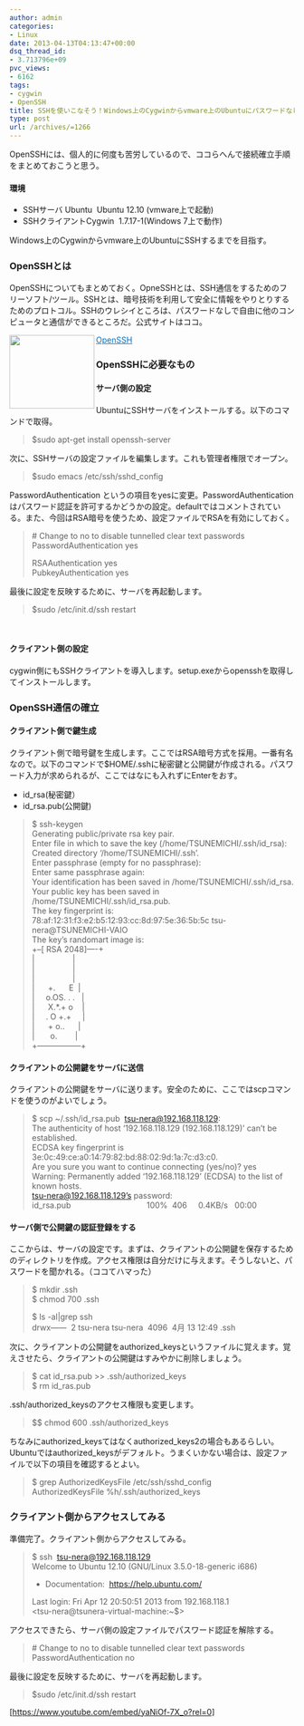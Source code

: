 ```yaml
---
author: admin
categories:
- Linux
date: 2013-04-13T04:13:47+00:00
dsq_thread_id:
- 3.713796e+09
pvc_views:
- 6162
tags:
- cygwin
- OpenSSH
title: SSHを使いこなそう！Windows上のCygwinからvmware上のUbuntuにパスワードなしでSSH通信するまでのまとめ
type: post
url: /archives/=1266
---
```


OpenSSHには、個人的に何度も苦労しているので、ココらへんで接続確立手順をまとめておこうと思う。

#### 環境

  * SSHサーバ Ubuntu&#160; Ubuntu 12.10 (vmware上で起動) 
  * SSHクライアントCygwin&#160; 1.7.17-1(Windows 7上で動作) 

Windows上のCygwinからvmware上のUbuntuにSSHするまでを目指す。

### OpenSSHとは

OpenSSHについてもまとめておく。OpneSSHとは、SSH通信をするためのフリーソフト/ツール。SSHとは、暗号技術を利用して安全に情報をやりとりするためのプロトコル。SSHのウレシイところは、パスワードなしで自由に他のコンピュータと通信ができるところだ。公式サイトはココ。

<a href="https://www.openssh.org/" target="_blank"><img class="alignleft" border="0" alt="" align="left" src="https://capture.heartrails.com/150x130/shadow?https://www.openssh.org/" width="150" height="130" /></a> <a style="color: #0070c5" href="https://www.openssh.org/" target="_blank">OpenSSH</a>    <img border="0" alt="" src="https://b.hatena.ne.jp/entry/image/https://www.openssh.org/" />

### OpenSSHに必要なもの

#### サーバ側の設定

UbuntuにSSHサーバをインストールする。以下のコマンドで取得。

> $sudo apt-get install openssh-server

次に、SSHサーバの設定ファイルを編集します。これも管理者権限でオープン。

> $sudo emacs /etc/ssh/sshd_config 

PasswordAuthentication というの項目をyesに変更。PasswordAuthenticationはパスワード認証を許可するかどうかの設定。defaultではコメントされている。また、今回はRSA暗号を使うため、設定ファイルでRSAを有効にしておく。

> \# Change to no to disable tunnelled clear text passwords   
> PasswordAuthentication yes
> 
> RSAAuthentication yes   
> PubkeyAuthentication yes

最後に設定を反映するために、サーバを再起動します。

> $sudo /etc/init.d/ssh restart

&#160;

#### クライアント側の設定

cygwin側にもSSHクライアントを導入します。setup.exeからopensshを取得してインストールします。

### OpenSSH通信の確立

#### クライアント側で鍵生成

クライアント側で暗号鍵を生成します。ここではRSA暗号方式を採用。一番有名なので。以下のコマンドで$HOME/.sshに秘密鍵と公開鍵が作成される。パスワード入力が求められるが、ここではなにも入れずにEnterをおす。

  * id_rsa(秘密鍵） 
  * id_rsa.pub(公開鍵) 

> $ ssh-keygen   
> Generating public/private rsa key pair.   
> Enter file in which to save the key (/home/TSUNEMICHI/.ssh/id_rsa):   
> Created directory &#8216;/home/TSUNEMICHI/.ssh&#8217;.   
> Enter passphrase (empty for no passphrase):   
> Enter same passphrase again:   
> Your identification has been saved in /home/TSUNEMICHI/.ssh/id_rsa.   
> Your public key has been saved in /home/TSUNEMICHI/.ssh/id_rsa.pub.   
> The key fingerprint is:   
> 78:af:12:31:f3:e2:b5:12:93:cc:8d:97:5e:36:5b:5c tsu-nera@TSUNEMICHI-VAIO   
> The key&#8217;s randomart image is:   
> +&#8211;[ RSA 2048]&#8212;-+   
> |&#160;&#160;&#160;&#160;&#160;&#160;&#160;&#160;&#160;&#160;&#160;&#160;&#160;&#160;&#160;&#160; |   
> |&#160;&#160;&#160;&#160;&#160;&#160;&#160;&#160;&#160;&#160;&#160;&#160;&#160;&#160;&#160;&#160; |   
> |&#160;&#160;&#160;&#160;&#160;&#160;&#160;&#160;&#160;&#160;&#160;&#160;&#160;&#160;&#160;&#160; |   
> |&#160;&#160;&#160;&#160;&#160; +.&#160;&#160;&#160;&#160;&#160; E&#160; |   
> |&#160;&#160;&#160;&#160; o.OS. . .&#160;&#160; |   
> |&#160;&#160;&#160;&#160;&#160; X.*.+ o&#160;&#160;&#160; |   
> |&#160;&#160;&#160;&#160; . O +.+&#160;&#160;&#160;&#160; |   
> |&#160;&#160;&#160;&#160;&#160; + o..&#160;&#160;&#160;&#160;&#160; |   
> |&#160;&#160;&#160;&#160;&#160;&#160; o.&#160;&#160;&#160;&#160;&#160;&#160;&#160; |   
> +&#8212;&#8212;&#8212;&#8212;&#8212;&#8211;+

#### クライアントの公開鍵をサーバに送信

クライアントの公開鍵をサーバに送ります。安全のために、ここではscpコマンドを使うのがよいでしょう。

> $ scp ~/.ssh/id_rsa.pub&#160; <tsu-nera@192.168.118.129>:   
> The authenticity of host &#8216;192.168.118.129 (192.168.118.129)&#8217; can&#8217;t be established.   
> ECDSA key fingerprint is 3e:0c:49:ce:a0:14:79:82:bd:88:02:9d:1a:7c:d3:c0.   
> Are you sure you want to continue connecting (yes/no)? yes   
> Warning: Permanently added &#8216;192.168.118.129&#8217; (ECDSA) to the list of known hosts.   
> [tsu-nera@192.168.118.129&#8217;s][1] password:   
> id_rsa.pub&#160;&#160;&#160;&#160;&#160;&#160;&#160;&#160;&#160;&#160;&#160;&#160;&#160;&#160;&#160;&#160;&#160;&#160;&#160;&#160;&#160;&#160;&#160;&#160;&#160;&#160;&#160;&#160;&#160;&#160;&#160;&#160;&#160; 100%&#160; 406&#160;&#160;&#160;&#160; 0.4KB/s&#160;&#160; 00:00

#### サーバ側で公開鍵の認証登録をする

ここからは、サーバの設定です。まずは、クライアントの公開鍵を保存するためのディレクトリを作成。アクセス権限は自分だけに与えます。そうしないと、パスワードを聞かれる。（ココてハマった）

> $ mkdir .ssh   
> $ chmod 700 .ssh 
> 
> $ ls -al|grep ssh   
> drwx&#8212;&#8212;&#160; 2 tsu-nera tsu-nera&#160; 4096&#160; 4月 13 12:49 .ssh

次に、クライアントの公開鍵をauthorized_keysというファイルに覚えます。覚えさせたら、クライアントの公開鍵はすみやかに削除しましょう。

> $ cat id\_rsa.pub >> .ssh/authorized\_keys   
> $ rm id_ras.pub

.ssh/authorized_keysのアクセス権限も変更します。

> $$ chmod 600 .ssh/authorized_keys

ちなみにauthorized\_keysてはなくauthorized\_keys2の場合もあるらしい。Ubuntuではauthorized_keysがデフォルト。うまくいかない場合は、設定ファイルで以下の項目を確認するとよい。

> $ grep AuthorizedKeysFile /etc/ssh/sshd_config   
> AuthorizedKeysFile %h/.ssh/authorized_keys

### クライアント側からアクセスしてみる

準備完了。クライアント側からアクセスしてみる。

> $ ssh&#160; <tsu-nera@192.168.118.129>   
> Welcome to Ubuntu 12.10 (GNU/Linux 3.5.0-18-generic i686)
> 
> * Documentation:&#160; <https://help.ubuntu.com/>
> 
> Last login: Fri Apr 12 20:50:51 2013 from 192.168.118.1   
> <tsu-nera@tsunera-virtual-machine:~$>

アクセスできたら、サーバ側の設定ファイルでパスワード認証を解除する。

> \# Change to no to disable tunnelled clear text passwords   
> PasswordAuthentication no

最後に設定を反映するために、サーバを再起動します。

> $sudo /etc/init.d/ssh restart

[https://www.youtube.com/embed/yaNiOf-7X_o?rel=0]

 [1]: mailto:tsu-nera@192.168.118.129's
